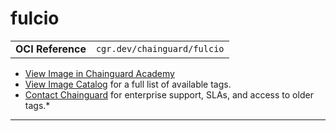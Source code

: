 <!--monopod:start-->
# fulcio
| | |
| - | - |
| **OCI Reference** | `cgr.dev/chainguard/fulcio` |


* [View Image in Chainguard Academy](https://edu.chainguard.dev/chainguard/chainguard-images/reference/fulcio/overview/)
* [View Image Catalog](https://console.enforce.dev/images/catalog) for a full list of available tags.
* [Contact Chainguard](https://www.chainguard.dev/chainguard-images) for enterprise support, SLAs, and access to older tags.*

---
<!--monopod:end-->
